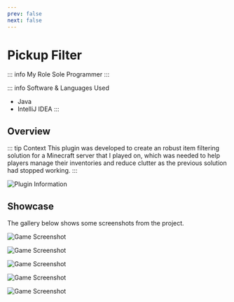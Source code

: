 ```yaml
---
prev: false
next: false
---
```


# Pickup Filter

::: info My Role
Sole Programmer
:::

::: info Software & Languages Used
- Java
- IntelliJ IDEA
:::

## Overview
::: tip Context
This plugin was developed to create an robust item filtering solution for a Minecraft server that I played on, which was needed to help players manage their inventories and reduce clutter as the previous solution had stopped working.
:::

![Plugin Information](https://builtbybit.com/attachments/content-png.945540/?variant=display)

## Showcase
The gallery below shows some screenshots from the project.

![Game Screenshot](https://i.imgur.com/lILUBgd.png)

![Game Screenshot](https://i.imgur.com/K5B1WS3.png)

![Game Screenshot](https://i.imgur.com/NSZYeEk.png)

![Game Screenshot](https://i.imgur.com/SmVIt7v.png)

![Game Screenshot](https://i.imgur.com/GrN7Gop.png)